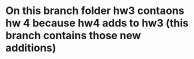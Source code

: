 # On this branch folder hw3 contaons hw 4 because hw4 adds to hw3 (this branch contains those new additions)
